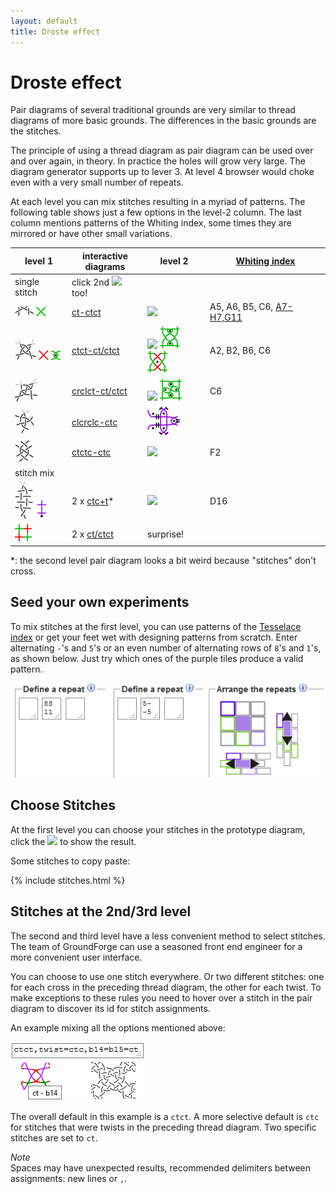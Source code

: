 ```yaml
---
layout: default
title: Droste effect
---
```


Droste effect
=============

Pair diagrams of several traditional grounds are very similar to thread diagrams of more basic grounds.
The differences in the basic grounds are the stitches.

The principle of using a thread diagram as pair diagram can be used over and over again, in theory.
In practice the holes will grow very large. The diagram generator supports up to lever 3.
At level 4 browser would choke even with a very small number of repeats.

At each level you can mix stitches resulting in a myriad of patterns.
The following table shows just a few options in the level-2 column.
The last column mentions patterns of the Whiting index,
some times they are mirrored or have other small variations.

level 1                                                                  | interactive<br>diagrams    | level 2     | [Whiting index](/gw-lace-to-gf)
-------------------------------------------------------------------------------------|----------------|-------------|---------
single stitch | <span>click 2nd ![](../images/wand.png) too!</span>
![](stitches/ct.png) ![](stitches/ct-color1.png)                                     | [ct-ctct]      | ![](/gw-lace-to-gf/w/page76a.gif) | A5, A6, B5, C6, [A7-H7,G11]
![](stitches/ctct.png) ![](stitches/ctct-color1a.png) ![](stitches/ctct-color1b.png) | [ctct-ct/ctct] | ![](/gw-lace-to-gf/w/page120a.gif) ![](stitches/ctct-color2a.png) ![](stitches/ctct-color2b.png) | A2, B2, B6, C6
![](stitches/crclct.png) | [crclct-ct/ctct] | ![](/gw-lace-to-gf/w/page139a.gif) ![](stitches/crclct-color2.png) | C6
![](stitches/clcrclc.png) | [clcrclc-ctc] | ![](stitches/clcrclc-color2.png)
![](stitches/ctctc.png) | [ctctc-ctc] | ![](/gw-lace-to-gf/w/page178a.gif) | F2
stitch mix |
![](stitches/ctc-ctcr.png) ![](stitches/ctc-ctcr-color.png)  | 2 x [ctc+t]* | ![](/gw-lace-to-gf/w/page150a.gif) | D16
![](stitches/2x-ct-ctct.png) | 2 x [ct/ctct] | surprise!

*: the second level pair diagram looks a bit weird because "stitches" don't cross.

[ct-ctct]: /GroundForge/tiles?tile=-5&tileStitch=ct&droste2=ctct&patchWidth=5&patchHeight=6&shiftColsSW=-2&shiftRowsSW=0&shiftColsSE=1&shiftRowsSE=1
[ctct-ct/ctct]: /GroundForge/tiles?tile=-5&tileStitch=ctct&droste2=ct,b10=b13=ctct&patchWidth=5&patchHeight=6&shiftColsSW=-2&shiftRowsSW=0&shiftColsSE=1&shiftRowsSE=1
[crclct-ct/ctct]: /GroundForge/tiles?tile=-5&tileStitch=crclct&droste2=ctct,b16=b15=b12=ct&patchWidth=5&patchHeight=6&shiftColsSW=-2&shiftRowsSW=0&shiftColsSE=1&shiftRowsSE=1
[clcrclc-ctc]: /GroundForge/tiles?tile=-5&tileStitch=clcrclc&droste2=ctc,b16=ctct,b13=ctcr,b15=ctcl&patchWidth=5&patchHeight=6&shiftColsSW=-2&shiftRowsSW=0&shiftColsSE=1&shiftRowsSE=1
[clcrclc-ctc]: /GroundForge/tiles?tile=-5&tileStitch=ctctc&droste2=ctc,b16=ctct,b13=ctcr,b15=ctcl&patchWidth=5&patchHeight=6&shiftColsSW=-2&shiftRowsSW=0&shiftColsSE=1&shiftRowsSE=1
[ctctc-ctc]: /GroundForge/tiles?tile=-5&tileStitch=ctctc&droste2=ctc,B16=ctcttt,B15=ctcrrr,B14=ctclll,b13=ctcctc&patchWidth=5&patchHeight=6&shiftColsSW=-2&shiftRowsSW=0&shiftColsSE=1&shiftRowsSE=1
[ctc+t]: /GroundForge/tiles?tile=8,1&a1=ctct&a2=ctcl&droste2=ctc,a24=a15=tt,a14=tctct&patchWidth=4&patchHeight=4&shiftColsSW=0&shiftRowsSW=2&shiftColsSE=1&shiftRowsSE=2
[ct/ctct]: /GroundForge/tiles?tile=88,11&tileStitch=ctct&b1=ct&a2=ct&droste2=cross=ctct,twist=ct&patchWidth=6&patchHeight=6&shiftColsSW=0&shiftRowsSW=2&shiftColsSE=2&shiftRowsSE=2
[A7-H7,G11]: /gw-lace-to-gf#val


Seed your own experiments
-------------------------

To mix stitches at the first level, you can use patterns of the [Tesselace index](/tesselace-to-gf)
or get your feet wet with designing patterns from scratch.
Enter alternating `-`'s and `5`'s or an even number of alternating rows of `8`'s and `1`'s,
as shown below. Just try which ones of the purple tiles produce a valid pattern.

![](images/init-droste.png)

Choose Stitches
---------------

At the first level you can choose your stitches in the prototype diagram,
click the ![](../images/wand.png) to show the result.

Some stitches to copy paste:

{% include stitches.html %}

Stitches at the 2nd/3rd level
-----------------------------

The second and third level have a less convenient method to select stitches.
The team of GroundForge can use a seasoned front end engineer for a more convenient user interface.

You can choose to use one stitch everywhere. Or two different stitches:
one for each cross in the preceding thread diagram, the other for each twist.
To make exceptions to these rules you need to hover over a stitch
in the pair diagram to discover its id for stitch assignments.

An example mixing all the options mentioned above:

![](images/assign-stitches.png)

The overall default in this example is a `ctct`.
A more selective default is `ctc` for stitches that were twists in the preceding thread diagram.
Two specific stitches are set to `ct`.

_Note_<br>
Spaces may have unexpected results, 
recommended delimiters between assignments: new lines or `,`.
